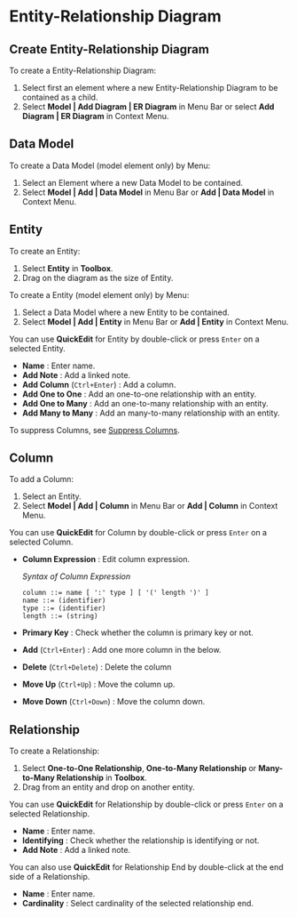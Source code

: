 # Entity-Relationship Diagram

## Create Entity-Relationship Diagram

To create a Entity-Relationship Diagram:

1. Select first an element where a new Entity-Relationship Diagram to be contained as a child.
2. Select **Model \| Add Diagram \| ER Diagram** in Menu Bar or select **Add Diagram \| ER Diagram** in Context Menu.

## Data Model

To create a Data Model \(model element only\) by Menu:

1. Select an Element where a new Data Model to be contained.
2. Select **Model \| Add \| Data Model** in Menu Bar or **Add \| Data Model** in Context Menu.

## Entity

To create an Entity:

1. Select **Entity** in **Toolbox**.
2. Drag on the diagram as the size of Entity.

To create a Entity \(model element only\) by Menu:

1. Select a Data Model where a new Entity to be contained.
2. Select **Model \| Add \| Entity** in Menu Bar or **Add \| Entity** in Context Menu.

You can use **QuickEdit** for Entity by double-click or press `Enter` on a selected Entity.

* **Name** : Enter name.
* **Add Note** : Add a linked note.
* **Add Column** \(`Ctrl+Enter`\) : Add a column.
* **Add One to One** : Add an one-to-one relationship with an entity.
* **Add One to Many** : Add an one-to-many relationship with an entity.
* **Add Many to Many** : Add an many-to-many relationship with an entity.

To suppress Columns, see [Suppress Columns](../user-guide/formatting-diagram.md#suppress-columns).

## Column

To add a Column:

1. Select an Entity.
2. Select **Model \| Add \| Column** in Menu Bar or **Add \| Column** in Context Menu.

You can use **QuickEdit** for Column by double-click or press `Enter` on a selected Column.

* **Column Expression** : Edit column expression.

  _Syntax of Column Expression_

  ```text
  column ::= name [ ':' type ] [ '(' length ')' ]
  name ::= (identifier)
  type ::= (identifier)
  length ::= (string)
  ```

* **Primary Key** : Check whether the column is primary key or not.
* **Add** \(`Ctrl+Enter`\) : Add one more column in the below.
* **Delete** \(`Ctrl+Delete`\) : Delete the column
* **Move Up** \(`Ctrl+Up`\) : Move the column up.
* **Move Down** \(`Ctrl+Down`\) : Move the column down.

## Relationship

To create a Relationship:

1. Select **One-to-One Relationship**, **One-to-Many Relationship** or **Many-to-Many Relationship** in **Toolbox**.
2. Drag from an entity and drop on another entity.

You can use **QuickEdit** for Relationship by double-click or press `Enter` on a selected Relationship.

* **Name** : Enter name.
* **Identifying** : Check whether the relationship is identifying or not.
* **Add Note** : Add a linked note.

You can also use **QuickEdit** for Relationship End by double-click at the end side of a Relationship.

* **Name** : Enter name.
* **Cardinality** : Select cardinality of the selected relationship end.

